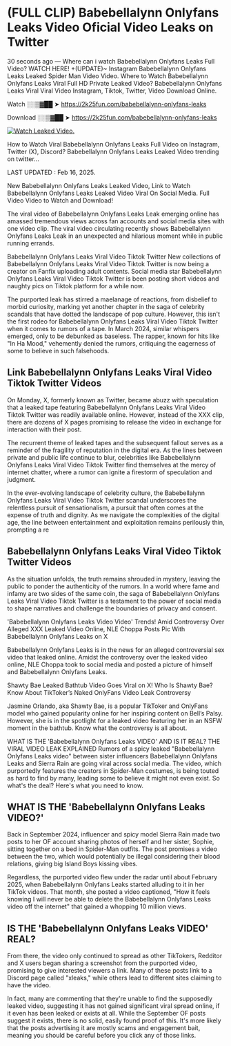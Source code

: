 # (FULL CLIP) Babebellalynn Onlyfans Leaks Video Oficial Video Leaks on Twitter

30 seconds ago — Where can i watch Babebellalynn Onlyfans Leaks Full Video? WATCH HERE! +(UPDATE)~ Instagram Babebellalynn Onlyfans Leaks Leaked Spider Man Video Video. Where to Watch Babebellalynn Onlyfans Leaks Viral Full HD Private Leaked Video? Babebellalynn Onlyfans Leaks Viral Viral Video Instagram, Tiktok, Twitter, Video Download Online.

Watch ░░▒▓██ ➤ https://2k25fun.com/babebellalynn-onlyfans-leaks

Download ░░▒▓██ ➤ https://2k25fun.com/babebellalynn-onlyfans-leaks

[![Watch Leaked Video.](https://miro.medium.com/v2/resize:fit:828/format:webp/1*cilzJN44JGOrTw9NJCrNHA.gif "Watch Leaked Video")](https://2k25fun.com/babebellalynn-onlyfans-leaks)

How to Watch Viral Babebellalynn Onlyfans Leaks Full Video on Instagram, Twitter (X), Discord? Babebellalynn Onlyfans Leaks Leaked Video trending on twitter...

LAST UPDATED : Feb 16, 2025.

New Babebellalynn Onlyfans Leaks Leaked Video, Link to Watch Babebellalynn Onlyfans Leaks Leaked Video Viral On Social Media. Full Video Video to Watch and Download!

The viral video of Babebellalynn Onlyfans Leaks Leak emerging online has amassed tremendous views across fan accounts and social media sites with one video clip. The viral video circulating recently shows Babebellalynn Onlyfans Leaks Leak in an unexpected and hilarious moment while in public running errands.

Babebellalynn Onlyfans Leaks Viral Video Tiktok Twitter New collections of Babebellalynn Onlyfans Leaks Viral Video Tiktok Twitter is now being a creator on Fanfix uploading adult contents. Social media star Babebellalynn Onlyfans Leaks Viral Video Tiktok Twitter is been posting short videos and naughty pics on Tiktok platform for a while now.

The purported leak has stirred a maelanage of reactions, from disbelief to morbid curiosity, marking yet another chapter in the saga of celebrity scandals that have dotted the landscape of pop culture. However, this isn't the first rodeo for Babebellalynn Onlyfans Leaks Viral Video Tiktok Twitter when it comes to rumors of a tape. In March 2024, similar whispers emerged, only to be debunked as baseless. The rapper, known for hits like "In Ha Mood," vehemently denied the rumors, critiquing the eagerness of some to believe in such falsehoods.

## Link Babebellalynn Onlyfans Leaks Viral Video Tiktok Twitter Videos

On Monday, X, formerly known as Twitter, became abuzz with speculation that a leaked tape featuring Babebellalynn Onlyfans Leaks Viral Video Tiktok Twitter was readily available online. However, instead of the XXX clip, there are dozens of X pages promising to release the video in exchange for interaction with their post.

The recurrent theme of leaked tapes and the subsequent fallout serves as a reminder of the fragility of reputation in the digital era. As the lines between private and public life continue to blur, celebrities like Babebellalynn Onlyfans Leaks Viral Video Tiktok Twitter find themselves at the mercy of internet chatter, where a rumor can ignite a firestorm of speculation and judgment.

In the ever-evolving landscape of celebrity culture, the Babebellalynn Onlyfans Leaks Viral Video Tiktok Twitter scandal underscores the relentless pursuit of sensationalism, a pursuit that often comes at the expense of truth and dignity. As we navigate the complexities of the digital age, the line between entertainment and exploitation remains perilously thin, prompting a re

##  Babebellalynn Onlyfans Leaks Viral Video Tiktok Twitter Videos

As the situation unfolds, the truth remains shrouded in mystery, leaving the public to ponder the authenticity of the rumors. In a world where fame and infamy are two sides of the same coin, the saga of Babebellalynn Onlyfans Leaks Viral Video Tiktok Twitter is a testament to the power of social media to shape narratives and challenge the boundaries of privacy and consent.

'Babebellalynn Onlyfans Leaks Video Video' Trends! Amid Controversy Over Alleged XXX Leaked Video Online, NLE Choppa Posts Pic With Babebellalynn Onlyfans Leaks on X

Babebellalynn Onlyfans Leaks is in the news for an alleged controversial sex video that leaked online. Amidst the controversy over the leaked video online, NLE Choppa took to social media and posted a picture of himself and Babebellalynn Onlyfans Leaks.

Shawty Bae Leaked Bathtub Video Goes Viral on X! Who Is Shawty Bae? Know About TikToker’s Naked OnlyFans Video Leak Controversy

Jasmine Orlando, aka Shawty Bae, is a popular TikToker and OnlyFans model who gained popularity online for her inspiring content on Bell’s Palsy. However, she is in the spotlight for a leaked video featuring her in an NSFW moment in the bathtub. Know what the controversy is all about.

WHAT IS THE 'Babebellalynn Onlyfans Leaks VIDEO' AND IS IT REAL? THE VIRAL VIDEO LEAK EXPLAINED Rumors of a spicy leaked "Babebellalynn Onlyfans Leaks video" between sister influencers Babebellalynn Onlyfans Leaks and Sierra Rain are going viral across social media. The video, which purportedly features the creators in Spider-Man costumes, is being touted as hard to find by many, leading some to believe it might not even exist. So what's the deal? Here's what you need to know.

## WHAT IS THE 'Babebellalynn Onlyfans Leaks VIDEO?'

Back in September 2024, influencer and spicy model Sierra Rain made two posts to her OF account sharing photos of herself and her sister, Sophie, sitting together on a bed in Spider-Man outfits. The post promises a video between the two, which would potentially be illegal considering their blood relations, giving big Island Boys kissing vibes.

Regardless, the purported video flew under the radar until about February 2025, when Babebellalynn Onlyfans Leaks started alluding to it in her TikTok videos. That month, she posted a video captioned, "How it feels knowing I will never be able to delete the Babebellalynn Onlyfans Leaks video off the internet" that gained a whopping 10 million views.

## IS THE 'Babebellalynn Onlyfans Leaks VIDEO' REAL?

From there, the video only continued to spread as other TikTokers, Redditor and X users began sharing a screenshot from the purported video, promising to give interested viewers a link. Many of these posts link to a Discord page called "xleaks," while others lead to different sites claiming to have the video.

In fact, many are commenting that they're unable to find the supposedly leaked video, suggesting it has not gained significant viral spread online, if it even has been leaked or exists at all. While the September OF posts suggest it exists, there is no solid, easily found proof of this. It's more likely that the posts advertising it are mostly scams and engagement bait, meaning you should be careful before you click any of those links.